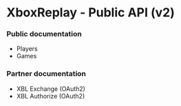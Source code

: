 # XboxReplay - Public API (v2)

### Public documentation

-   Players
-   Games

### Partner documentation

-   XBL Exchange (OAuth2)
-   XBL Authorize (OAuth2)
